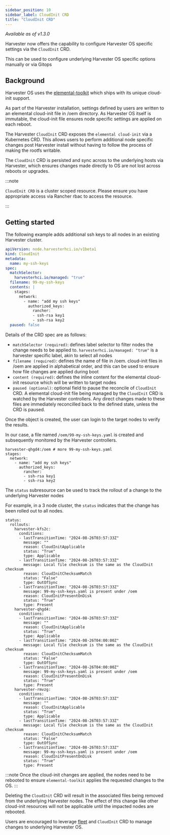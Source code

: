 ```yaml
---
sidebar_position: 10
sidebar_label: CloudInit CRD
title: "CloudInit CRD"
---
```


<head>
  <link rel="canonical" href="https://docs.harvesterhci.io/v1.1/advanced/cloudinitcrd"/>
</head>

_Available as of v1.3.0_

Harvester now offers the capability to configure Harvester OS specific settings via the `CloudInit` CRD.

This can be used to configure underlying Harvester OS specific options manually or via Gitops

## Background
Harvester OS uses the [elemental-toolkit](https://rancher.github.io/elemental-toolkit/docs/reference/cloud_init/) which ships with its unique cloud-init support. 

As part of the Harvester installation, settings defined by users are written to an elemental cloud-init file in /oem directory. As Harvester OS itself is immutable, the cloud-init file ensures node specific settings are applied on each reboot. 

The Harvester `CloudInit` CRD exposes the `elemental cloud-init` via a Kubernetes CRD. This allows users to perform additional node specific changes post Harvester install without having to follow the process of making the rootfs writable.

The `CloudInit` CRD is persisted and sync across to the underlying hosts via Harvester, which ensures changes made directly to OS are not lost across reboots or upgrades.

:::note

`CloudInit CRD` is a cluster scoped resource. Please ensure you have appropriate access via Rancher rbac to access the resource.

:::

## Getting started

The following example adds additional ssh keys to all nodes in an existing Harvester cluster.

```yaml
apiVersion: node.harvesterhci.io/v1beta1
kind: CloudInit
metadata:
  name: my-ssh-keys
spec:
  matchSelector: 
    harvesterhci.io/managed: "true"
  filename: 99-my-ssh-keys
  contents: |
    stages:
      network:
        - name: "add my ssh keys"
          authorized_keys:
            rancher:
            - ssh-rsa key1
            - ssh-rsa key2
  paused: false
```

Details of the CRD spec are as follows:

* `matchSelector (required)`: defines label selector to filter nodes the change needs to be applied to. `harvesterhci.io/managed: "true"` is a harvester specific label, akin to select all nodes
* `filename (required)`: defines the name of file in /oem. cloud-init files in /oem are applied in alphabetical order, and this can be used to ensure how file changes are applied during boot
* `content (required)`: defines the inline content for the elemental cloud-init resource which will be written to target nodes
* `paused (optional)`: optional field to pause the reconcile of `CloudInit` CRD. A elemental cloud-init file being managed by the `CloudInit` CRD is watched by the Harvester controllers. Any direct changes made to these files are immediately reconcilled back to the defined state, unless the CRD is paused. 


Once the object is created, the user can login to the target nodes to verify the results.

In our case, a file named `/oem/99-my-ssh-keys.yaml` is created and subsequently monitored by the Harvester controllers.

```
harvester-qhgd4:/oem # more 99-my-ssh-keys.yaml
stages:
  network:
    - name: "add my ssh keys"
      authorized_keys:
        rancher:
        - ssh-rsa key1
        - ssh-rsa key2
```

The `status` subresource can be used to track the rollout of a change to the underlying Harvester nodes

For example, in a 3 node cluster, the `status` indicates that the change has been rolled out to all nodes.

```
status:
  rollouts:
    harvester-kfs2c:
      conditions:
      - lastTransitionTime: "2024-08-26T03:57:33Z"
        message: ""
        reason: CloudInitApplicable
        status: "True"
        type: Applicable
      - lastTransitionTime: "2024-08-26T03:57:33Z"
        message: Local file checksum is the same as the CloudInit checksum
        reason: CloudInitChecksumMatch
        status: "False"
        type: OutOfSync
      - lastTransitionTime: "2024-08-26T03:57:33Z"
        message: 99-my-ssh-keys.yaml is present under /oem
        reason: CloudInitPresentOnDisk
        status: "True"
        type: Present
    harvester-qhgd4:
      conditions:
      - lastTransitionTime: "2024-08-26T03:57:33Z"
        message: ""
        reason: CloudInitApplicable
        status: "True"
        type: Applicable
      - lastTransitionTime: "2024-08-26T04:00:00Z"
        message: Local file checksum is the same as the CloudInit checksum
        reason: CloudInitChecksumMatch
        status: "False"
        type: OutOfSync
      - lastTransitionTime: "2024-08-26T04:00:00Z"
        message: 99-my-ssh-keys.yaml is present under /oem
        reason: CloudInitPresentOnDisk
        status: "True"
        type: Present
    harvester-rmvzg:
      conditions:
      - lastTransitionTime: "2024-08-26T03:57:33Z"
        message: ""
        reason: CloudInitApplicable
        status: "True"
        type: Applicable
      - lastTransitionTime: "2024-08-26T03:57:33Z"
        message: Local file checksum is the same as the CloudInit checksum
        reason: CloudInitChecksumMatch
        status: "False"
        type: OutOfSync
      - lastTransitionTime: "2024-08-26T03:57:33Z"
        message: 99-my-ssh-keys.yaml is present under /oem
        reason: CloudInitPresentOnDisk
        status: "True"
        type: Present
```
:::note
Once the cloud-init changes are applied, the nodes need to be rebooted to ensure `elemental-toolkit` applies the requested changes to the OS.
:::

Deleting the `CloudInit` CRD will result in the associated files being removed from the underlying Harvester nodes. The effect of this change like other cloud-init resources will not be applicable until the impacted nodes are rebooted.

Users are encouraged to leverage [fleet](https://fleet.rancher.io) and `CloudInit` CRD to manage changes to underlying Harvester OS.